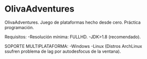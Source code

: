 # OlivaAdventures
OlivaAdventures. Juego de plataformas hecho desde cero. Práctica programación.

Requisitos:
  -Resolución mínima: FULLHD.
  -JDK>1.8 (recomendado).

SOPORTE MULTIPLATAFORMA:
  -Windows
  -Linux (Distros ArchLinux ssufren problema de lag por autodesfocus de la ventana).
